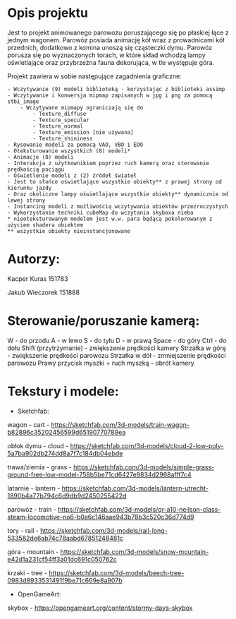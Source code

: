 # Opis projektu
Jest to projekt animowanego parowozu poruszającego się po płaskiej łące z jednym wagonem. Parowóz posiada animację kół wraz z prowadnicami kół przednich, dodatkowo z komina unoszą się cząsteczki dymu. Parowóz porusza się po wyznaczonych torach, w które skład wchodzą lampy oświetlające oraz przybrzeżna fauna dekorująca, w tle występuje góra.

Projekt zawiera w sobie następujące zagadnienia graficzne:

	- Wczytywanie (9) modeli biblioteką - korzystając z biblioteki assimp
	- Wczytywanie i konwersja mipmap zapisanych w jpg i png za pomocą stbi_image
		- Wczytywane mipmapy ograniczają się do
			- Texture_diffuse
			- Texture_specular
			- Texture_normal
			- Texture_emission [nie używana]
			- Texture_shininess
	- Rysowanie modeli za pomocą VAO, VBO i EDO
	- Oteksturowanie wszystkich (8) modeli*
	- Animacje (8) modeli
	- Interakcja z użytkownikiem poprzez ruch kamerą oraz sterowanie prędkością pociągu
	- Oświetlenie modeli z (2) źródeł świateł
	- Jest to słońce oświetlające wszystkie obiekty** z prawej strony od kierunku jazdy
	- Oraz okoliczne lampy oświetlające wszystkie obiekty** dynamicznie od lewej strony
	- Instancing modeli z możliwością wczytywania obiektów przezroczystych
	- Wykorzystanie techniki cubeMap do wczytania skyboxa nieba
	* nieoteksturowanym modelem jest w.w. para będącą pokolorowanym z użyciem shadera obiektem
	** wszystkie obiekty nieinstancjonowane
 
# Autorzy:

Kacper Kuras 151783

Jakub Wieczorek 151888

# Sterowanie/poruszanie kamerą:
W - do przodu
A - w lewo
S - do tyłu
D - w prawą
Space - do góry
Ctrl - do dołu
Shift (przytrzymanie) - zwiększenie prędkości kamery
Strzałka w górę - zwiększenie prędkości parowozu
Strzałka w dół - zmniejszenie prędkości parowozu
Prawy przycisk myszki + ruch myszką - obrót kamery

# Tekstury i modele:
- Sketchfab:
  
wagon - cart - https://sketchfab.com/3d-models/train-wagon-b82896c35202456599d65190770789ea

obłok dymu - cloud - https://sketchfab.com/3d-models/cloud-2-low-poly-5a7ba902db274dd8a7f7c184db04ebde

trawa/ziemia - grass - https://sketchfab.com/3d-models/simple-grass-ground-free-low-model-758b5be71cd6427e9834d2968afff7c4

latarnie - lantern - https://sketchfab.com/3d-models/lantern-utrecht-1890b4a77b794c6d9db9d2450255422d

parowóz - train - https://sketchfab.com/3d-models/qr-a10-neilson-class-steam-locomotive-no6-b0a6c146aae943b78b3c520c36d774d9 

tory - rail - https://sketchfab.com/3d-models/rail-long-533582de6ab74c78aabd67851248481c

góra - mountain - https://sketchfab.com/3d-models/snow-mountain-e42d1a231cf54ff3a01dc691c050762c

krzaki - tree - https://sketchfab.com/3d-models/beech-tree-0983d8933531491f9be71c669e8a907b

- OpenGameArt:
  
skybox - https://opengameart.org/content/stormy-days-skybox
